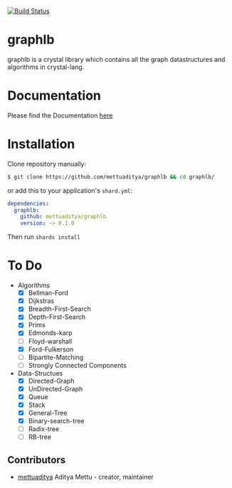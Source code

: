 [![Build Status](https://travis-ci.org/mettuaditya/graphlb.svg?branch=master)](https://travis-ci.org/mettuaditya/graphlb)
# graphlb
graphlb is a crystal library which contains all the graph datastructures and algorithms in crystal-lang.

# Documentation
Please find the Documentation [here](https://mettuaditya.github.io/graphlb/)

# Installation

Clone repository manually:

```sh
$ git clone https://github.com/mettuaditya/graphlb && cd graphlb/
```
or  add this to your application's `shard.yml`:

```yaml
dependencies:
  graphlb:
    github: mettuaditya/graphlb
    version: ~> 0.1.0
```

Then run `shards install`


# To Do

* Algorithms
  - [x] Bellman-Ford
  - [x] Dijkstras
  - [x] Breadth-First-Search
  - [x] Depth-First-Search
  - [x] Prims
  - [x] Edmonds-karp
  - [ ] Floyd-warshall
  - [x] Ford-Fulkerson
  - [ ] Bipartite-Matching
  - [ ] Strongly Connected Components

* Data-Structues
  - [x] Directed-Graph
  - [x] UnDirected-Graph
  - [x] Queue
  - [x] Stack
  - [x] General-Tree
  - [x] Binary-search-tree
  - [ ] Radix-tree
  - [ ] RB-tree

## Contributors

- [mettuaditya](https://github.com/mettuaditya) Aditya Mettu - creator, maintainer
